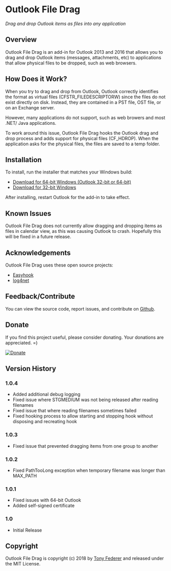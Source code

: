 ﻿# Outlook File Drag

*Drag and drop Outlook items as files into any application*

## Overview

Outlook File Drag is an add-in for Outlook 2013 and 2016 that allows you to drag
and drop Outlook items (messages, attachments, etc) to applications that allow 
physical files to be dropped, such as web browsers.

## How Does it Work?

When you try to drag and drop from Outlook, Outlook correctly identifies the 
format as virtual files (CFSTR_FILEDESCRIPTORW) since the files do not exist 
directly on disk.  Instead, they are contained in a PST file, OST file, or on 
an Exchange server.

However, many applications do not support, such as web browers and most .NET/
Java applications.

To work around this issue, Outlook File Drag hooks the Outlook drag and drop
process and adds support for physical files (CF_HDROP).  When the application 
asks for the physical files, the files are saved to a temp folder.

## Installation

To install, run the installer that matches your Windows build:

- [Download for 64-bit Windows (Outlook 32-bit or 64-bit)](https://github.com/tonyfederer/OutlookFileDrag/files/2568110/OutlookFileDragSetup_x64.zip)
- [Download for 32-bit Windows](https://github.com/tonyfederer/OutlookFileDrag/files/2568111/OutlookFileDragSetup.zip)

After installing, restart Outlook for the add-in to take effect.

## Known Issues

Outlook File Drag does not currently allow dragging and dropping items as 
files in calendar view, as this was causing Outlook to crash.  Hopefully this
will be fixed in a future release.

## Acknowledgements

Outlook File Drag uses these open source projects:

- [Easyhook](https://easyhook.github.io/)
- [log4net](http://logging.apache.org/log4net/)

## Feedback/Contribute

You can view the source code, report issues, and contribute on [Github](https://github.com/tonyfederer/OutlookFileDrag).

## Donate

If you find this project useful, please consider donating.  Your donations are appreciated. =)

[![Donate](https://www.paypalobjects.com/en_US/i/btn/btn_donateCC_LG.gif)](https://www.paypal.com/cgi-bin/webscr?cmd=_s-xclick&hosted_button_id=BSAGCF5VAJLN2)

## Version History

### 1.0.4
- Added additional debug logging
- Fixed issue where STGMEDIUM was not being released after reading filenames
- Fixed issue that where reading filenames sometimes failed
- Fixed hooking process to allow starting and stopping hook without disposing and recreating hook

### 1.0.3
- Fixed issue that prevented dragging items from one group to another

### 1.0.2
- Fixed PathTooLong exception when temporary filename was longer than MAX_PATH

### 1.0.1
- Fixed issues with 64-bit Outlook
- Added self-signed certificate

### 1.0
- Initial Release

## Copyright

Outlook File Drag is copyright (c) 2018 by [Tony Federer](https://github.com/tonyfederer) and released under the MIT License.
